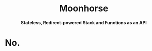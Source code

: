 
<div align="center">
<h1>Moonhorse</h1>

<h4>Stateless, Redirect-powered Stack and Functions as an API</h4>
</div>

<h1>No.</h1>
